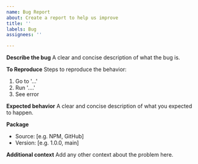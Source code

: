 ```yaml
---
name: Bug Report
about: Create a report to help us improve
title: ''
labels: Bug
assignees: ''

---
```


**Describe the bug**
A clear and concise description of what the bug is.

**To Reproduce**
Steps to reproduce the behavior:
1. Go to '...'
2. Run '....'
3. See error

**Expected behavior**
A clear and concise description of what you expected to happen.

**Package**
 - Source: [e.g. NPM, GitHub]
 - Version: [e.g. 1.0.0, main]

**Additional context**
Add any other context about the problem here.
